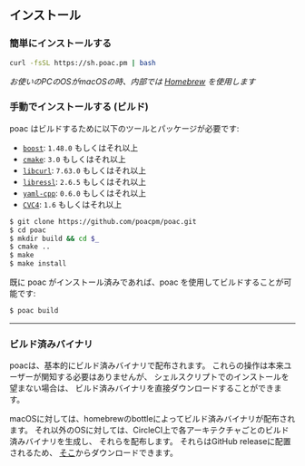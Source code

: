 ## インストール

### 簡単にインストールする
```bash
curl -fsSL https://sh.poac.pm | bash
```
*お使いのPCのOSがmacOSの時、内部では [Homebrew](https://github.com/Homebrew/brew) を使用します*

### 手動でインストールする (ビルド)
poac はビルドするために以下のツールとパッケージが必要です:
* [`boost`](https://github.com/boostorg): `1.48.0` もしくはそれ以上
* [`cmake`](https://github.com/Kitware/CMake): `3.0` もしくはそれ以上
* [`libcurl`](https://github.com/curl/curl): `7.63.0` もしくはそれ以上
* [`libressl`](https://www.libressl.org): `2.6.5` もしくはそれ以上
* [`yaml-cpp`](https://github.com/jbeder/yaml-cpp): `0.6.0` もしくはそれ以上
* [`CVC4`](https://github.com/CVC4/CVC4): `1.6` もしくはそれ以上

```bash
$ git clone https://github.com/poacpm/poac.git
$ cd poac
$ mkdir build && cd $_
$ cmake ..
$ make
$ make install
```

既に poac がインストール済みであれば、poac を使用してビルドすることが可能です:
```bash
$ poac build
```

---

### ビルド済みバイナリ
poacは、基本的にビルド済みバイナリで配布されます。
これらの操作は本来ユーザーが関知する必要はありませんが、
シェルスクリプトでのインストールを望まない場合は、
ビルド済みバイナリを直接ダウンロードすることができます。

macOSに対しては、homebrewのbottleによってビルド済みバイナリが配布されます。
それ以外のOSに対しては、CircleCI上で各アーキテクチャごとのビルド済みバイナリを生成し、
それらを配布します。
それらはGitHub releaseに配置されるため、
[そこ](https://github.com/poacpm/poac/releases)からダウンロードできます。
